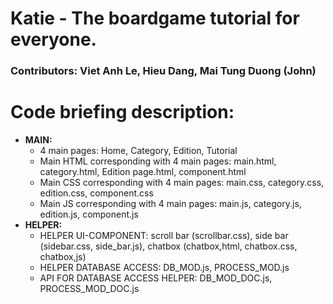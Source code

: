 # Katie - The boardgame tutorial for everyone.  
### Contributors: Viet Anh Le, Hieu Dang, Mai Tung Duong (John)  
# Code briefing description:  
- **MAIN:**  
    - 4 main pages: Home, Category, Edition, Tutorial  
	- Main HTML corresponding with 4 main pages: main.html, category.html, Edition page.html, component.html  
	- Main CSS corresponding with 4 main pages: main.css, category.css, edition.css, component.css  
	- Main JS corresponding with 4 main pages: main.js, category.js, edition.js, component.js  
- **HELPER:**
	- HELPER UI-COMPONENT: scroll bar (scrollbar.css), side bar (sidebar.css, side_bar.js), chatbox (chatbox,html, chatbox.css, chatbox,js)  
	- HELPER DATABASE ACCESS: DB_MOD.js, PROCESS_MOD.js  
	- API FOR DATABASE ACCESS HELPER: DB_MOD_DOC.js, PROCESS_MOD_DOC.js
